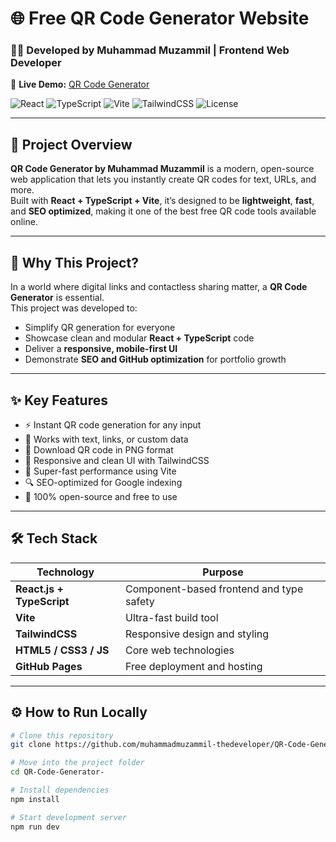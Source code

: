 # 🌐 Free QR Code Generator Website  
### 👨‍💻 Developed by **Muhammad Muzammil** | Frontend Web Developer  
🔗 **Live Demo:** [QR Code Generator](https://qrcog.netlify.app/)

![React](https://img.shields.io/badge/React-18.0-blue?style=for-the-badge&logo=react)
![TypeScript](https://img.shields.io/badge/TypeScript-4.9-blue?style=for-the-badge&logo=typescript)
![Vite](https://img.shields.io/badge/Vite-Fast%20Build%20Tool-ffcc00?style=for-the-badge&logo=vite)
![TailwindCSS](https://img.shields.io/badge/TailwindCSS-Modern%20UI-blue?style=for-the-badge&logo=tailwindcss)
![License](https://img.shields.io/badge/License-MIT-green?style=for-the-badge)

---

## 🚀 Project Overview
**QR Code Generator by Muhammad Muzammil** is a modern, open-source web application that lets you instantly create QR codes for text, URLs, and more.  
Built with **React + TypeScript + Vite**, it’s designed to be **lightweight**, **fast**, and **SEO optimized**, making it one of the best free QR code tools available online.

---

## 🧩 Why This Project?
In a world where digital links and contactless sharing matter, a **QR Code Generator** is essential.  
This project was developed to:
- Simplify QR generation for everyone  
- Showcase clean and modular **React + TypeScript** code  
- Deliver a **responsive, mobile-first UI**  
- Demonstrate **SEO and GitHub optimization** for portfolio growth  

---

## ✨ Key Features
- ⚡ Instant QR code generation for any input  
- 📲 Works with text, links, or custom data  
- 💾 Download QR code in PNG format  
- 🎨 Responsive and clean UI with TailwindCSS  
- 🚀 Super-fast performance using Vite  
- 🔍 SEO-optimized for Google indexing  
- 🧠 100% open-source and free to use  

---

## 🛠️ Tech Stack
| Technology | Purpose |
|-------------|----------|
| **React.js + TypeScript** | Component-based frontend and type safety |
| **Vite** | Ultra-fast build tool |
| **TailwindCSS** | Responsive design and styling |
| **HTML5 / CSS3 / JS** | Core web technologies |
| **GitHub Pages** | Free deployment and hosting |

---

## ⚙️ How to Run Locally

```bash
# Clone this repository
git clone https://github.com/muhammadmuzammil-thedeveloper/QR-Code-Generator-.git

# Move into the project folder
cd QR-Code-Generator-

# Install dependencies
npm install

# Start development server
npm run dev
